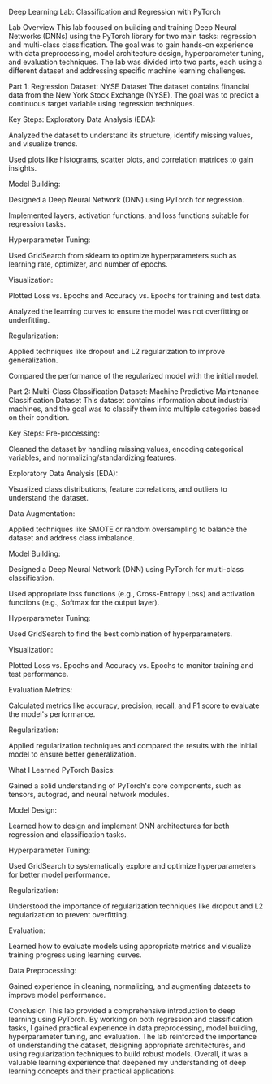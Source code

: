Deep Learning Lab: Classification and Regression with PyTorch

Lab Overview
This lab focused on building and training Deep Neural Networks (DNNs) using the PyTorch library for two main tasks: regression and multi-class classification. The goal was to gain hands-on experience with data preprocessing, model architecture design, hyperparameter tuning, and evaluation techniques. The lab was divided into two parts, each using a different dataset and addressing specific machine learning challenges.

Part 1: Regression
Dataset: NYSE Dataset
The dataset contains financial data from the New York Stock Exchange (NYSE). The goal was to predict a continuous target variable using regression techniques.

Key Steps:
Exploratory Data Analysis (EDA):

Analyzed the dataset to understand its structure, identify missing values, and visualize trends.

Used plots like histograms, scatter plots, and correlation matrices to gain insights.

Model Building:

Designed a Deep Neural Network (DNN) using PyTorch for regression.

Implemented layers, activation functions, and loss functions suitable for regression tasks.

Hyperparameter Tuning:

Used GridSearch from sklearn to optimize hyperparameters such as learning rate, optimizer, and number of epochs.

Visualization:

Plotted Loss vs. Epochs and Accuracy vs. Epochs for training and test data.

Analyzed the learning curves to ensure the model was not overfitting or underfitting.

Regularization:

Applied techniques like dropout and L2 regularization to improve generalization.

Compared the performance of the regularized model with the initial model.

Part 2: Multi-Class Classification
Dataset: Machine Predictive Maintenance Classification Dataset
This dataset contains information about industrial machines, and the goal was to classify them into multiple categories based on their condition.

Key Steps:
Pre-processing:

Cleaned the dataset by handling missing values, encoding categorical variables, and normalizing/standardizing features.

Exploratory Data Analysis (EDA):

Visualized class distributions, feature correlations, and outliers to understand the dataset.

Data Augmentation:

Applied techniques like SMOTE or random oversampling to balance the dataset and address class imbalance.

Model Building:

Designed a Deep Neural Network (DNN) using PyTorch for multi-class classification.

Used appropriate loss functions (e.g., Cross-Entropy Loss) and activation functions (e.g., Softmax for the output layer).

Hyperparameter Tuning:

Used GridSearch to find the best combination of hyperparameters.

Visualization:

Plotted Loss vs. Epochs and Accuracy vs. Epochs to monitor training and test performance.

Evaluation Metrics:

Calculated metrics like accuracy, precision, recall, and F1 score to evaluate the model's performance.

Regularization:

Applied regularization techniques and compared the results with the initial model to ensure better generalization.

What I Learned
PyTorch Basics:

Gained a solid understanding of PyTorch's core components, such as tensors, autograd, and neural network modules.

Model Design:

Learned how to design and implement DNN architectures for both regression and classification tasks.

Hyperparameter Tuning:

Used GridSearch to systematically explore and optimize hyperparameters for better model performance.

Regularization:

Understood the importance of regularization techniques like dropout and L2 regularization to prevent overfitting.

Evaluation:

Learned how to evaluate models using appropriate metrics and visualize training progress using learning curves.

Data Preprocessing:

Gained experience in cleaning, normalizing, and augmenting datasets to improve model performance.

Conclusion
This lab provided a comprehensive introduction to deep learning using PyTorch. By working on both regression and classification tasks, I gained practical experience in data preprocessing, model building, hyperparameter tuning, and evaluation. The lab reinforced the importance of understanding the dataset, designing appropriate architectures, and using regularization techniques to build robust models. Overall, it was a valuable learning experience that deepened my understanding of deep learning concepts and their practical applications.
